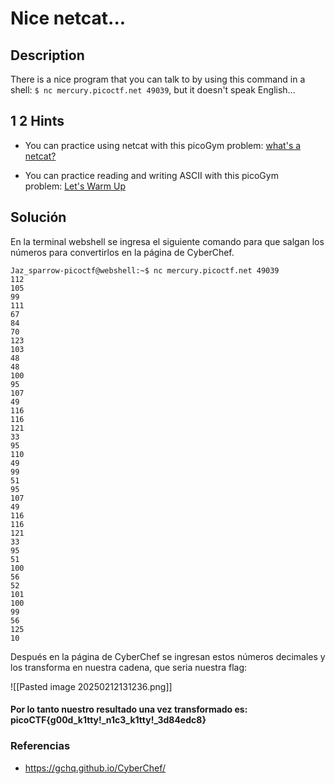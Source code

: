 # Nice netcat...

## Description

There is a nice program that you can talk to by using this command in a shell: `$ nc mercury.picoctf.net 49039`, but it doesn't speak English...

## 1 2 Hints 

* You can practice using netcat with this picoGym problem: [what's a netcat?](https://play.picoctf.org/practice/challenge/34)

* You can practice reading and writing ASCII with this picoGym problem: [Let's Warm Up](https://play.picoctf.org/practice/challenge/22)

## Solución

En la terminal webshell se ingresa el siguiente comando para que salgan los números para convertirlos en la página de CyberChef.

```
Jaz_sparrow-picoctf@webshell:~$ nc mercury.picoctf.net 49039
112 
105 
99 
111 
67 
84 
70 
123 
103 
48 
48 
100 
95 
107 
49 
116 
116 
121 
33 
95 
110 
49 
99 
51 
95 
107 
49 
116 
116 
121 
33 
95 
51 
100 
56 
52 
101 
100 
99 
56 
125 
10
```

Después en la página de CyberChef se ingresan estos números decimales y los transforma en nuestra cadena, que seria nuestra flag:

![[Pasted image 20250212131236.png]]

#### Por lo tanto nuestro resultado una vez transformado es: picoCTF{g00d_k1tty!_n1c3_k1tty!_3d84edc8}

### Referencias
- https://gchq.github.io/CyberChef/